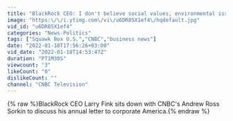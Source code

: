 ```yaml
---
title: "BlackRock CEO: I don't believe social values, environmental issues are political and 'woke'"
image: "https:\/\/i.ytimg.com\/vi\/u6DR85X1ef4\/hqdefault.jpg"
vid_id: "u6DR85X1ef4"
categories: "News-Politics"
tags: ["Squawk Box U.S.","CNBC","business news"]
date: "2022-01-18T17:56:26+03:00"
vid_date: "2022-01-18T14:53:47Z"
duration: "PT1M30S"
viewcount: "3"
likeCount: "0"
dislikeCount: ""
channel: "CNBC Television"
---
```

{% raw %}BlackRock CEO Larry Fink sits down with CNBC's Andrew Ross Sorkin to discuss his annual letter to corporate America.{% endraw %}
